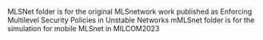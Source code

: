 MLSNet folder is for the original MLSnetwork work published as Enforcing Multilevel Security Policies in Unstable Networks 
mMLSnet folder is for the simulation for mobile MLSnet in MILCOM2023
